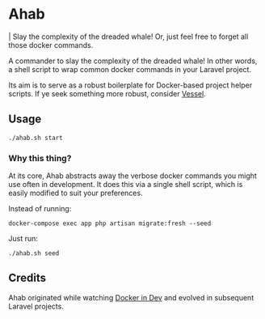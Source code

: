# Ahab 

| Slay the complexity of the dreaded whale! Or, just feel free to forget all those docker commands.

A commander to slay the complexity of the dreaded whale! In other words, a  shell script to wrap common docker commands in your Laravel project. 

Its aim is to serve as a robust boilerplate for Docker-based project helper scripts. If ye seek something more robust, consider [Vessel](https://github.com/shipping-docker/vessel).

## Usage

```
./ahab.sh start
```

### Why this thing?
At its core, Ahab abstracts away the verbose docker commands you might use often in development. It does this via a single shell script, which is easily modified to suit your preferences.

Instead of running:
```
docker-compose exec app php artisan migrate:fresh --seed
```

Just run:
```
./ahab.sh seed
```

## Credits

Ahab originated while watching [Docker in Dev](https://serversforhackers.com/s/docker-in-dev-v2-i) and evolved in subsequent Laravel projects.
